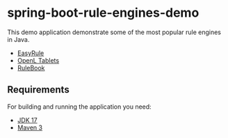 # spring-boot-rule-engines-demo

This demo application demonstrate some of the most popular rule engines in Java.

- [EasyRule](https://github.com/j-easy/easy-rules)
- [OpenL Tablets](https://openl-tablets.org/)
- [RuleBook](https://github.com/deliveredtechnologies/rulebook)

## Requirements

For building and running the application you need:

- [JDK 17](https://www.oracle.com/java/technologies/javase/jdk17-archive-downloads.html)
- [Maven 3](https://maven.apache.org)
